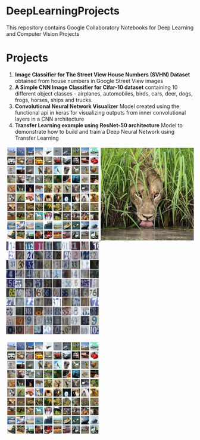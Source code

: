 # DeepLearningProjects
This repository contains Google Collaboratory Notebooks for Deep Learning and Computer Vision Projects

# Projects
1. **Image Classifier for The Street View House Numbers (SVHN) Dataset** obtained from house numbers in Google Street View images
2. **A Simple CNN Image Classifier for Cifar-10 dataset** containing 10 different object classes - airplanes, automobiles, birds, cars, deer, dogs, frogs, horses, ships and trucks. 
3. **Convolutional Neural Network Visualizer** Model created using the functional api in keras for visualizing outputs from inner convolutional layers in a CNN architecture 
4. **Transfer Learning example using ResNet-50 architecture** Model to demonstrate how to build and train a Deep Neural Network using Transfer Learning

<a href="CIFAR10_Image_Classifier/"> <img src="misc/cifar10_img.png" alt="drawing" width="250"/> </a>  <a href="ConvolutionalNeuralNetworkVisualizer/"> <img src="misc/cool_cat.jpg" alt="drawing" width="250"/> </a>  <a href="StreetViewHouseNumbers_Classifier/"> <img src="misc/SVHN_Overview_Image.png" alt="drawing" width="250"/> </a>
  
<a href="TransferLearningResnet/"> <img src="misc/transfer_learning_resnet.png" alt="drawing" width="250"/> </a>
  
 

